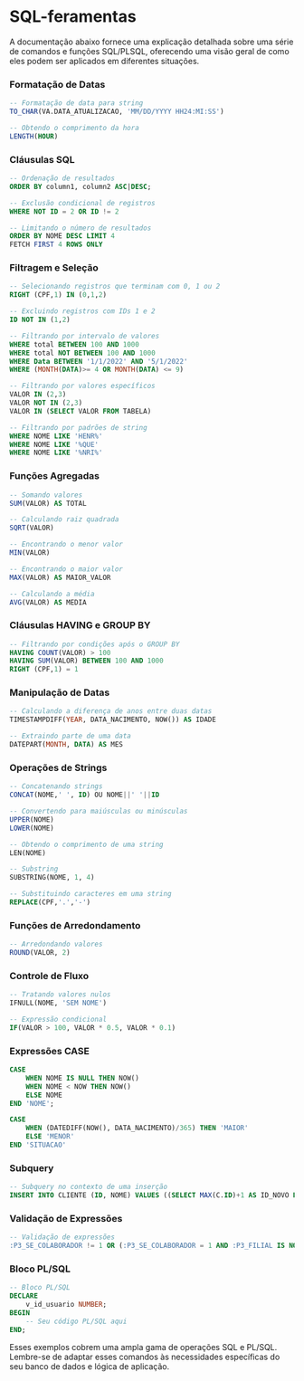 # SQL-feramentas
A documentação abaixo fornece uma explicação detalhada sobre uma série de comandos e funções SQL/PLSQL, oferecendo uma visão geral de como eles podem ser aplicados em diferentes situações.

### Formatação de Datas
```sql
-- Formatação de data para string
TO_CHAR(VA.DATA_ATUALIZACAO, 'MM/DD/YYYY HH24:MI:SS')

-- Obtendo o comprimento da hora
LENGTH(HOUR)
```

### Cláusulas SQL
```sql
-- Ordenação de resultados
ORDER BY column1, column2 ASC|DESC;

-- Exclusão condicional de registros
WHERE NOT ID = 2 OR ID != 2

-- Limitando o número de resultados
ORDER BY NOME DESC LIMIT 4
FETCH FIRST 4 ROWS ONLY
```

### Filtragem e Seleção
```sql
-- Selecionando registros que terminam com 0, 1 ou 2
RIGHT (CPF,1) IN (0,1,2)

-- Excluindo registros com IDs 1 e 2
ID NOT IN (1,2)

-- Filtrando por intervalo de valores
WHERE total BETWEEN 100 AND 1000
WHERE total NOT BETWEEN 100 AND 1000
WHERE Data BETWEEN '1/1/2022' AND '5/1/2022'
WHERE (MONTH(DATA)>= 4 OR MONTH(DATA) <= 9)

-- Filtrando por valores específicos
VALOR IN (2,3)
VALOR NOT IN (2,3)
VALOR IN (SELECT VALOR FROM TABELA)

-- Filtrando por padrões de string
WHERE NOME LIKE 'HENR%'
WHERE NOME LIKE '%QUE'
WHERE NOME LIKE '%NRI%'
```

### Funções Agregadas
```sql
-- Somando valores
SUM(VALOR) AS TOTAL

-- Calculando raiz quadrada
SQRT(VALOR)

-- Encontrando o menor valor
MIN(VALOR)

-- Encontrando o maior valor
MAX(VALOR) AS MAIOR_VALOR

-- Calculando a média
AVG(VALOR) AS MEDIA
```

### Cláusulas HAVING e GROUP BY
```sql
-- Filtrando por condições após o GROUP BY
HAVING COUNT(VALOR) > 100
HAVING SUM(VALOR) BETWEEN 100 AND 1000
RIGHT (CPF,1) = 1
```

### Manipulação de Datas
```sql
-- Calculando a diferença de anos entre duas datas
TIMESTAMPDIFF(YEAR, DATA_NACIMENTO, NOW()) AS IDADE

-- Extraindo parte de uma data
DATEPART(MONTH, DATA) AS MES
```

### Operações de Strings
```sql
-- Concatenando strings
CONCAT(NOME,' ', ID) OU NOME||' '||ID

-- Convertendo para maiúsculas ou minúsculas
UPPER(NOME)
LOWER(NOME)

-- Obtendo o comprimento de uma string
LEN(NOME)

-- Substring
SUBSTRING(NOME, 1, 4)

-- Substituindo caracteres em uma string
REPLACE(CPF,'.','-')
```

### Funções de Arredondamento
```sql
-- Arredondando valores
ROUND(VALOR, 2)
```

### Controle de Fluxo
```sql
-- Tratando valores nulos
IFNULL(NOME, 'SEM NOME')

-- Expressão condicional
IF(VALOR > 100, VALOR * 0.5, VALOR * 0.1)
```

### Expressões CASE
```sql
CASE
    WHEN NOME IS NULL THEN NOW()
    WHEN NOME < NOW THEN NOW()
    ELSE NOME
END 'NOME';

CASE
    WHEN (DATEDIFF(NOW(), DATA_NACIMENTO)/365) THEN 'MAIOR'
    ELSE 'MENOR'
END 'SITUACAO'
```

### Subquery
```sql
-- Subquery no contexto de uma inserção
INSERT INTO CLIENTE (ID, NOME) VALUES ((SELECT MAX(C.ID)+1 AS ID_NOVO FROM CLIENTE C), 'HENRIQUE')
```

### Validação de Expressões
```sql
-- Validação de expressões
:P3_SE_COLABORADOR != 1 OR (:P3_SE_COLABORADOR = 1 AND :P3_FILIAL IS NOT NULL)
```

### Bloco PL/SQL
```sql
-- Bloco PL/SQL
DECLARE
    v_id_usuario NUMBER;
BEGIN
    -- Seu código PL/SQL aqui
END;
```

Esses exemplos cobrem uma ampla gama de operações SQL e PL/SQL. Lembre-se de adaptar esses comandos às necessidades específicas do seu banco de dados e lógica de aplicação.
